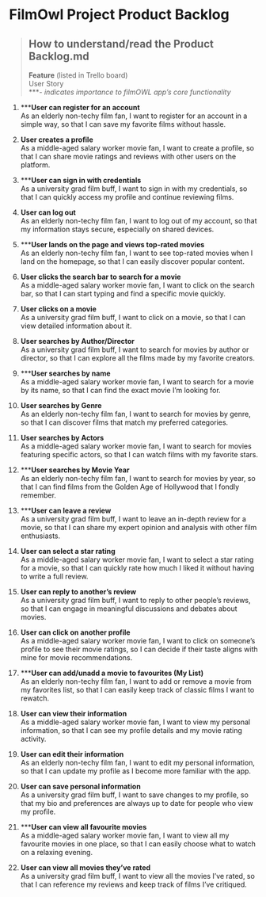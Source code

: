 # FilmOwl Project Product Backlog

> ## How to understand/read the Product Backlog.md
  > **Feature** (listed in Trello board)\
  User Story\
  ***- *indicates importance to filmOWL app’s core functionality*

1. *****User can register for an account**\
As an elderly non-techy film fan, I want to register for an account in a simple way, so that I can save my favorite films without hassle.

2. **User creates a profile**\
As a middle-aged salary worker movie fan, I want to create a profile, so that I can share movie ratings and reviews with other users on the platform.

3. *****User can sign in with credentials**\
As a university grad film buff, I want to sign in with my credentials, so that I can quickly access my profile and continue reviewing films.

4. **User can log out**\
As an elderly non-techy film fan, I want to log out of my account, so that my information stays secure, especially on shared devices.

5. *****User lands on the page and views top-rated movies**\
As an elderly non-techy film fan, I want to see top-rated movies when I land on the homepage, so that I can easily discover popular content.

6. **User clicks the search bar to search for a movie**\
As a middle-aged salary worker movie fan, I want to click on the search bar, so that I can start typing and find a specific movie quickly.

7. **User clicks on a movie**\
As a university grad film buff, I want to click on a movie, so that I can view detailed information about it.

8. **User searches by Author/Director**\
As a university grad film buff, I want to search for movies by author or director, so that I can explore all the films made by my favorite creators.

9. *****User searches by name**\
As a middle-aged salary worker movie fan, I want to search for a movie by its name, so that I can find the exact movie I’m looking for.

10. **User searches by Genre**\
As an elderly non-techy film fan, I want to search for movies by genre, so that I can discover films that match my preferred categories.

11. **User searches by Actors**\
As a middle-aged salary worker movie fan, I want to search for movies featuring specific actors, so that I can watch films with my favorite stars.

12. *****User searches by Movie Year**\
As an elderly non-techy film fan, I want to search for movies by year, so that I can find films from the Golden Age of Hollywood that I fondly remember.

13. *****User can leave a review**\
As a university grad film buff, I want to leave an in-depth review for a movie, so that I can share my expert opinion and analysis with other film enthusiasts.

14. **User can select a star rating**\
As a middle-aged salary worker movie fan, I want to select a star rating for a movie, so that I can quickly rate how much I liked it without having to write a full review.

15. **User can reply to another’s review**\
As a university grad film buff, I want to reply to other people’s reviews, so that I can engage in meaningful discussions and debates about movies.

16. **User can click on another profile**\
As a middle-aged salary worker movie fan, I want to click on someone’s profile to see their movie ratings, so I can decide if their taste aligns with mine for movie recommendations.

17. *****User can add/unadd a movie to favourites (My List)**\
As an elderly non-techy film fan, I want to add or remove a movie from my favorites list, so that I can easily keep track of classic films I want to rewatch.

18. **User can view their information**\
As a middle-aged salary worker movie fan, I want to view my personal information, so that I can see my profile details and my movie rating activity.

19. **User can edit their information**\
As an elderly non-techy film fan, I want to edit my personal information, so that I can update my profile as I become more familiar with the app.

20. **User can save personal information**\
As a university grad film buff, I want to save changes to my profile, so that my bio and preferences are always up to date for people who view my profile.

21. *****User can view all favourite movies**\
As a middle-aged salary worker movie fan, I want to view all my favourite movies in one place, so that I can easily choose what to watch on a relaxing evening.

22. **User can view all movies they’ve rated**\
As a university grad film buff, I want to view all the movies I’ve rated, so that I can reference my reviews and keep track of films I’ve critiqued.


